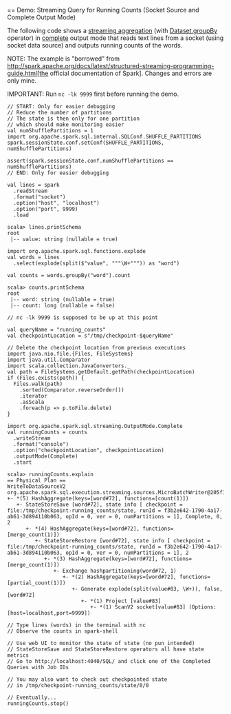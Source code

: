 == Demo: Streaming Query for Running Counts (Socket Source and Complete Output Mode)

The following code shows a [streaming aggregation](../spark-sql-streaming-aggregation.md) (with [Dataset.groupBy](../operators/groupBy.md) operator) in [complete](../spark-sql-streaming-OutputMode.md#Complete) output mode that reads text lines from a socket (using socket data source) and outputs running counts of the words.

NOTE: The example is "borrowed" from http://spark.apache.org/docs/latest/structured-streaming-programming-guide.html[the official documentation of Spark]. Changes and errors are only mine.

IMPORTANT: Run `nc -lk 9999` first before running the demo.

```text
// START: Only for easier debugging
// Reduce the number of partitions
// The state is then only for one partition
// which should make monitoring easier
val numShufflePartitions = 1
import org.apache.spark.sql.internal.SQLConf.SHUFFLE_PARTITIONS
spark.sessionState.conf.setConf(SHUFFLE_PARTITIONS, numShufflePartitions)

assert(spark.sessionState.conf.numShufflePartitions == numShufflePartitions)
// END: Only for easier debugging

val lines = spark
  .readStream
  .format("socket")
  .option("host", "localhost")
  .option("port", 9999)
  .load

scala> lines.printSchema
root
 |-- value: string (nullable = true)

import org.apache.spark.sql.functions.explode
val words = lines
  .select(explode(split($"value", """\W+""")) as "word")

val counts = words.groupBy("word").count

scala> counts.printSchema
root
 |-- word: string (nullable = true)
 |-- count: long (nullable = false)

// nc -lk 9999 is supposed to be up at this point

val queryName = "running_counts"
val checkpointLocation = s"/tmp/checkpoint-$queryName"

// Delete the checkpoint location from previous executions
import java.nio.file.{Files, FileSystems}
import java.util.Comparator
import scala.collection.JavaConverters._
val path = FileSystems.getDefault.getPath(checkpointLocation)
if (Files.exists(path)) {
  Files.walk(path)
    .sorted(Comparator.reverseOrder())
    .iterator
    .asScala
    .foreach(p => p.toFile.delete)
}

import org.apache.spark.sql.streaming.OutputMode.Complete
val runningCounts = counts
  .writeStream
  .format("console")
  .option("checkpointLocation", checkpointLocation)
  .outputMode(Complete)
  .start

scala> runningCounts.explain
== Physical Plan ==
WriteToDataSourceV2 org.apache.spark.sql.execution.streaming.sources.MicroBatchWriter@205f195c
+- *(5) HashAggregate(keys=[word#72], functions=[count(1)])
   +- StateStoreSave [word#72], state info [ checkpoint = file:/tmp/checkpoint-running_counts/state, runId = f3b2e642-1790-4a17-ab61-3d894110b063, opId = 0, ver = 0, numPartitions = 1], Complete, 0, 2
      +- *(4) HashAggregate(keys=[word#72], functions=[merge_count(1)])
         +- StateStoreRestore [word#72], state info [ checkpoint = file:/tmp/checkpoint-running_counts/state, runId = f3b2e642-1790-4a17-ab61-3d894110b063, opId = 0, ver = 0, numPartitions = 1], 2
            +- *(3) HashAggregate(keys=[word#72], functions=[merge_count(1)])
               +- Exchange hashpartitioning(word#72, 1)
                  +- *(2) HashAggregate(keys=[word#72], functions=[partial_count(1)])
                     +- Generate explode(split(value#83, \W+)), false, [word#72]
                        +- *(1) Project [value#83]
                           +- *(1) ScanV2 socket[value#83] (Options: [host=localhost,port=9999])

// Type lines (words) in the terminal with nc
// Observe the counts in spark-shell

// Use web UI to monitor the state of state (no pun intended)
// StateStoreSave and StateStoreRestore operators all have state metrics
// Go to http://localhost:4040/SQL/ and click one of the Completed Queries with Job IDs

// You may also want to check out checkpointed state
// in /tmp/checkpoint-running_counts/state/0/0

// Eventually...
runningCounts.stop()
```
